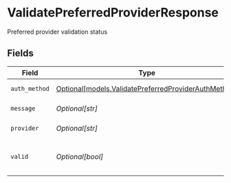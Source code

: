 # ValidatePreferredProviderResponse

Preferred provider validation status


## Fields

| Field                                                                                                    | Type                                                                                                     | Required                                                                                                 | Description                                                                                              |
| -------------------------------------------------------------------------------------------------------- | -------------------------------------------------------------------------------------------------------- | -------------------------------------------------------------------------------------------------------- | -------------------------------------------------------------------------------------------------------- |
| `auth_method`                                                                                            | [Optional[models.ValidatePreferredProviderAuthMethod]](../models/validatepreferredproviderauthmethod.md) | :heavy_minus_sign:                                                                                       | Authentication method used                                                                               |
| `message`                                                                                                | *Optional[str]*                                                                                          | :heavy_minus_sign:                                                                                       | Status message                                                                                           |
| `provider`                                                                                               | *Optional[str]*                                                                                          | :heavy_minus_sign:                                                                                       | Preferred provider name                                                                                  |
| `valid`                                                                                                  | *Optional[bool]*                                                                                         | :heavy_minus_sign:                                                                                       | Whether preferred provider is authenticated                                                              |
